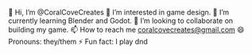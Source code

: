 👋 Hi, I’m @CoralCoveCreates
👀 I’m interested in game design.
🌱 I’m currently learning Blender and Godot.
💞️ I’m looking to collaborate on building my game.
📫 How to reach me coralcovecreates@gmail.com
😄 Pronouns: they/them
⚡ Fun fact: I play dnd


